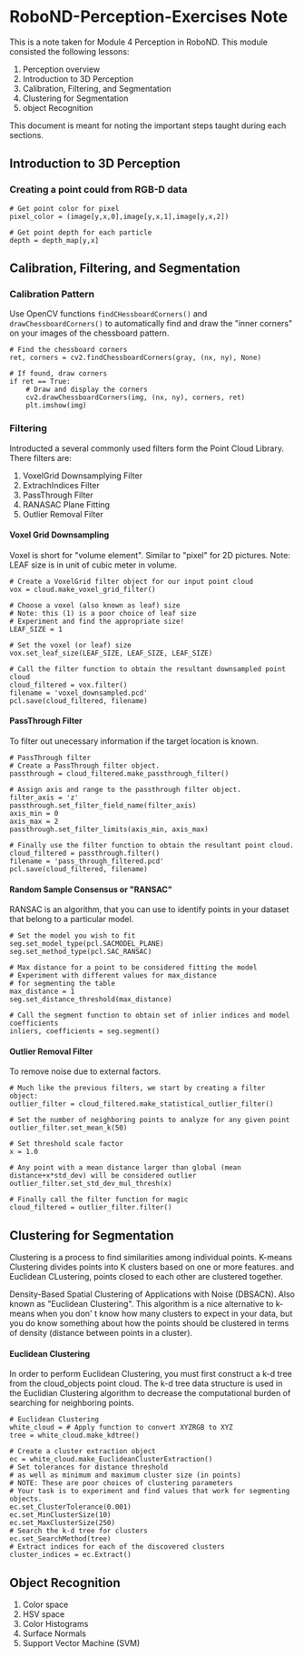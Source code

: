 # RoboND-Perception-Exercises Note
This is a note taken for Module 4 Perception in RoboND. This module consisted the following lessons:

1. Perception overview
2. Introduction to 3D Perception
3. Calibration, Filtering, and Segmentation
4. Clustering for Segmentation
5. object Recognition

This document is meant for noting the important steps taught during each sections.

## Introduction to 3D Perception
### Creating a point could from RGB-D data
```
# Get point color for pixel
pixel_color = (image[y,x,0],image[y,x,1],image[y,x,2])

# Get point depth for each particle
depth = depth_map[y,x]
```
## Calibration, Filtering, and Segmentation
### Calibration Pattern
Use OpenCV functions `findCHessboardCorners()` and `drawChessboardCorners()` to automatically find and draw the "inner corners" on your images of the chessboard pattern.


```
# Find the chessboard corners
ret, corners = cv2.findChessboardCorners(gray, (nx, ny), None)

# If found, draw corners
if ret == True:
    # Draw and display the corners
    cv2.drawChessboardCorners(img, (nx, ny), corners, ret)
    plt.imshow(img)
```

### Filtering
Introducted a several commonly used filters form the Point Cloud Library. There filters are:

1. VoxelGrid Downsamplying Filter
2. ExtrachIndices Filter
3. PassThrough Filter
4. RANASAC Plane Fitting
5. Outlier Removal Filter

#### Voxel Grid Downsampling

Voxel is short for "volume element". Similar to "pixel" for 2D pictures. Note: LEAF size is in unit of cubic meter in volume. 

```
# Create a VoxelGrid filter object for our input point cloud
vox = cloud.make_voxel_grid_filter()

# Choose a voxel (also known as leaf) size
# Note: this (1) is a poor choice of leaf size   
# Experiment and find the appropriate size!
LEAF_SIZE = 1   

# Set the voxel (or leaf) size  
vox.set_leaf_size(LEAF_SIZE, LEAF_SIZE, LEAF_SIZE)

# Call the filter function to obtain the resultant downsampled point cloud
cloud_filtered = vox.filter()
filename = 'voxel_downsampled.pcd'
pcl.save(cloud_filtered, filename)
```

#### PassThrough Filter
To filter out unecessary information if the target location is known.

```
# PassThrough filter
# Create a PassThrough filter object.
passthrough = cloud_filtered.make_passthrough_filter()

# Assign axis and range to the passthrough filter object.
filter_axis = 'z'
passthrough.set_filter_field_name(filter_axis)
axis_min = 0
axis_max = 2
passthrough.set_filter_limits(axis_min, axis_max)

# Finally use the filter function to obtain the resultant point cloud. 
cloud_filtered = passthrough.filter()
filename = 'pass_through_filtered.pcd'
pcl.save(cloud_filtered, filename)
```

####  Random Sample Consensus or "RANSAC"
RANSAC is an algorithm, that you can use to identify points in your dataset that belong to a particular model.

```
# Set the model you wish to fit 
seg.set_model_type(pcl.SACMODEL_PLANE)
seg.set_method_type(pcl.SAC_RANSAC)

# Max distance for a point to be considered fitting the model
# Experiment with different values for max_distance 
# for segmenting the table
max_distance = 1
seg.set_distance_threshold(max_distance)

# Call the segment function to obtain set of inlier indices and model coefficients
inliers, coefficients = seg.segment()
```

#### Outlier Removal Filter
To remove noise due to external factors.

```
# Much like the previous filters, we start by creating a filter object: 
outlier_filter = cloud_filtered.make_statistical_outlier_filter()

# Set the number of neighboring points to analyze for any given point
outlier_filter.set_mean_k(50)

# Set threshold scale factor
x = 1.0

# Any point with a mean distance larger than global (mean distance+x*std_dev) will be considered outlier
outlier_filter.set_std_dev_mul_thresh(x)

# Finally call the filter function for magic
cloud_filtered = outlier_filter.filter()
```

## Clustering for Segmentation
Clustering is a process to find similarities among individual points.
K-means Clustering divides points into K clusters based on one or more features. 
and Euclidean CLustering, points closed to each other are clustered together.

Density-Based Spatial Clustering of Applications with Noise (DBSACN). Also known as "Euclidean Clustering". This algorithm is a nice alternative to k-means when you don' t know how many clusters to expect in your data, but you do know something about how the points should be clustered in terms of density (distance between points in a cluster).

#### Euclidean Clustering
In order to perform Euclidean Clustering, you must first construct a k-d tree from the cloud_objects point cloud. The k-d tree data structure is used in the Euclidian Clustering algorithm to decrease the computational burden of searching for neighboring points. 


```
# Euclidean Clustering
white_cloud = # Apply function to convert XYZRGB to XYZ
tree = white_cloud.make_kdtree()
```
```
# Create a cluster extraction object
ec = white_cloud.make_EuclideanClusterExtraction()
# Set tolerances for distance threshold 
# as well as minimum and maximum cluster size (in points)
# NOTE: These are poor choices of clustering parameters
# Your task is to experiment and find values that work for segmenting objects.
ec.set_ClusterTolerance(0.001)
ec.set_MinClusterSize(10)
ec.set_MaxClusterSize(250)
# Search the k-d tree for clusters
ec.set_SearchMethod(tree)
# Extract indices for each of the discovered clusters
cluster_indices = ec.Extract()
```

## Object Recognition

1. Color space
2. HSV space
3. Color Histograms
4. Surface Normals
5. Support Vector Machine (SVM)

